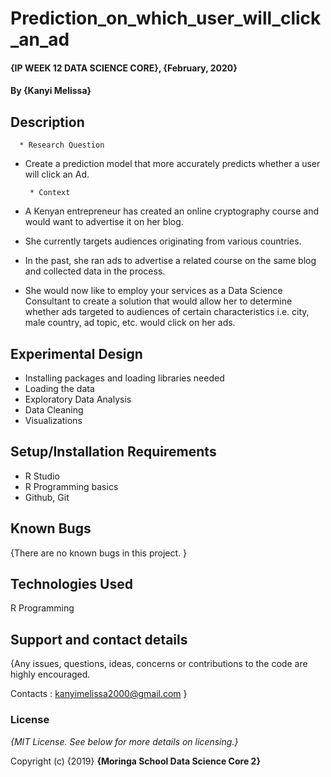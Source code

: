# Prediction_on_which_user_will_click_an_ad
#### {IP WEEK 12 DATA SCIENCE CORE}, {February, 2020}

#### By **{Kanyi Melissa}**

## Description

      * Research Question
 
 * Create a prediction model that more accurately predicts whether a user will click an Ad.

        * Context
        
* A Kenyan entrepreneur has created an online cryptography course and would want to advertise it on her blog.
* She currently targets audiences originating from various countries.
* In the past, she ran ads to advertise a related course on the same blog and collected data in the process.
* She would now like to employ your services as a Data Science Consultant to create a solution that would allow her to determine whether ads targeted to audiences of certain characteristics i.e. city, male country, ad topic, etc. would click on her ads.

## Experimental Design
* Installing packages and loading libraries needed
* Loading the data
* Exploratory Data Analysis
* Data Cleaning
* Visualizations

## Setup/Installation Requirements

* R Studio
* R Programming basics
* Github, Git

## Known Bugs

{There are no known bugs in this project. }

## Technologies Used

R Programming

## Support and contact details

{Any issues, questions, ideas, concerns or contributions to the code are highly encouraged.

 Contacts : kanyimelissa2000@gmail.com }
 
### License

*{MIT License.  See below for more details on licensing.}*

Copyright (c) {2019} **{Moringa School Data Science Core 2}**
